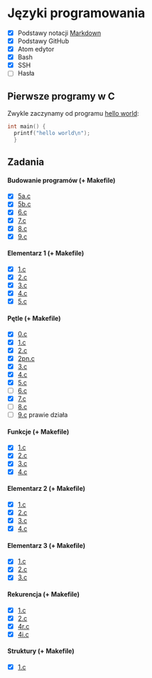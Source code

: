 # Języki programowania

- [x] Podstawy notacji [Markdown](https://daringfireball.net/projects/markdown/syntax)
- [x] Podstawy GitHub
- [x] Atom edytor
- [x] Bash
- [x] SSH
- [ ] Hasła

## Pierwsze programy w C

Zwykle zaczynamy od programu [hello world](/):

```c
int main() {
  printf("hello world\n");
  }
```

## Zadania

#### Budowanie programów (+ Makefile)
- [x] [5a.c](01_budowanie_programow/5a.c)
- [x] [5b.c](01_budowanie_programow/5b.c)
- [x] [6.c](01_budowanie_programow/6.c)
- [x] [7.c](01_budowanie_programow/7.c)
- [x] [8.c](01_budowanie_programow/8.c)
- [x] [9.c](01_budowanie_programow/9.c)

#### Elementarz 1 (+ Makefile)
- [x] [1.c](04_elementarz1/1.c)
- [x] [2.c](04_elementarz1/2.c)
- [x] [3.c](04_elementarz1/3.c)
- [x] [4.c](04_elementarz1/4.c)
- [x] [5.c](04_elementarz1/5.c)

#### Pętle (+ Makefile)
- [x] [0.c](05-petle/0.c)
- [x] [1.c](05-petle/1.c)
- [x] [2.c](05-petle/2.c)
- [x] [2pn.c](05-petle/2pn.c)
- [x] [3.c](05-petle/3.c)
- [x] [4.c](05-petle/4.c)
- [x] [5.c](05-petle/5.c)
- [ ] [6.c](05-petle/6.c)
- [x] [7.c](05-petle/7.c)
- [ ] [8.c](05-petle/8.c)
- [ ] [9.c](05-petle/9.c) prawie działa

#### Funkcje (+ Makefile)
- [x] [1.c](07_funkcje/1.c)
- [x] [2.c](07_funkcje/2.c)
- [x] [3.c](07_funkcje/3.c)
- [x] [4.c](07_funkcje/4.c)

#### Elementarz 2 (+ Makefile)
- [x] [1.c](08_elementarz2/1.c)
- [x] [2.c](08_elementarz2/2.c)
- [x] [3.c](08_elementarz2/3.c)
- [x] [4.c](08_elementarz2/4.c)

#### Elementarz 3 (+ Makefile)
- [x] [1.c](10_elementarz3/1.c)
- [x] [2.c](10_elementarz3/2.c)
- [x] [3.c](10_elementarz3/3.c)

#### Rekurencja (+ Makefile)
- [x] [1.c](11_rekurencja/1.c)
- [x] [2.c](11_rekurencja/2.c)
- [x] [4r.c](11_rekurencja/4r.c)
- [x] [4i.c](11_rekurencja/4i.c)

#### Struktury (+ Makefile)
- [x] [1.c](15_struktury/1.c)

